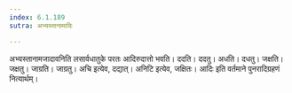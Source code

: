 ```yaml
---
index: 6.1.189
sutra: अभ्यस्तानामादिः

---
```

अभ्यस्तानामजादावनिति लसार्वधातुके परतः आदिरुदात्तो भवति। ददति। ददतु। अधति। दधतु। जक्षति। जक्षतु। जाग्रति। जाग्रतु। अचि इत्येव, दद्यात्। अनिटि इत्येव, जक्षितः। आदिः इति वर्तमाने पुनरादिग्रहणं नित्यार्थम्।